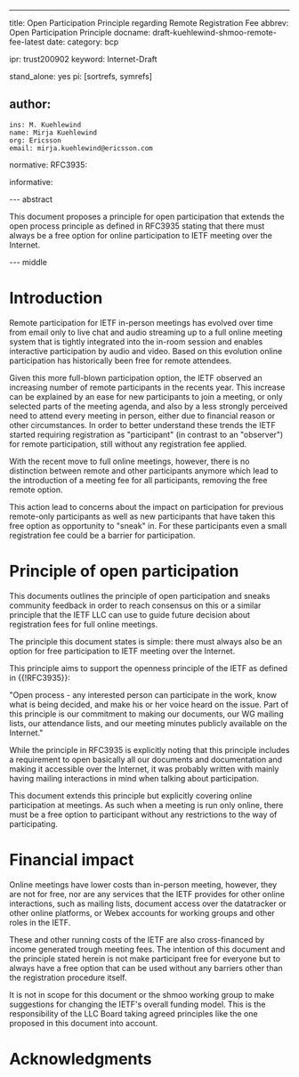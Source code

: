 ---
title: Open Participation Principle regarding Remote Registration Fee
abbrev: Open Participation Principle
docname: draft-kuehlewind-shmoo-remote-fee-latest
date:
category: bcp

ipr: trust200902
keyword: Internet-Draft

stand_alone: yes
pi: [sortrefs, symrefs]

author:
  -
    ins: M. Kuehlewind
    name: Mirja Kuehlewind
    org: Ericsson
    email: mirja.kuehlewind@ericsson.com


normative:
  RFC3935:


informative:



--- abstract

This document proposes a principle for open participation that extends the open process
principle as defined in RFC3935 stating that there must always be a free option for online participation to IETF meeting over the Internet.

--- middle

# Introduction

Remote participation for IETF in-person meetings has evolved over time from email only
to live chat and audio streaming up to a full online meeting system that is tightly integrated
into the in-room session and enables interactive participation by audio and video.
Based on this evolution online participation has historically been free for remote attendees.

Given this more full-blown participation option, the IETF observed an increasing number
of remote participants in the recents year. This increase can be explained by an ease for new
participants to join a meeting, or only selected parts of the meeting agenda, and also by 
a less strongly perceived need to attend every meeting in person, either due to financial
reason or other circumstances. In order to better understand
these trends the IETF started requiring registration as "participant" (in contrast to 
an "observer") for remote participation, still without any registration fee applied.

With the recent move to full online meetings, however, there is no distinction between
remote and other participants anymore which lead to the introduction of a meeting fee
for all participants, removing the free remote option.

This action lead to concerns about the impact on participation for previous remote-only
participants as well as new participants that have taken this free option as opportunity to
"sneak" in. For these participants even a small registration fee could be a barrier for participation.

# Principle of open participation

This documents outlines the principle of open participation and sneaks community feedback in
order to reach consensus on this or a similar principle that the IETF LLC can use to guide future
decision about registration fees for full online meetings.

The principle this document states is simple: there must always also be an option for free
participation to IETF meeting over the Internet.

This principle aims to support the openness principle of the IETF as defined in {{!RFC3935}}:

"Open process - any interested person can participate in the work,
   know what is being decided, and make his or her voice heard on the
   issue.  Part of this principle is our commitment to making our
   documents, our WG mailing lists, our attendance lists, and our
   meeting minutes publicly available on the Internet."
   
While the principle in RFC3935 is explicitly noting that this principle includes a requirement to open 
basically all our documents and documentation and making it accessible over the Internet, it was 
probably written with mainly having mailing interactions in mind when talking about participation.

This document extends this principle but explicitly covering online participation at meetings. As
such when a meeting is run only online, there must be a free option to participant without any
restrictions to the way of participating.

# Financial impact

Online meetings have lower costs than in-person meeting, however, they are not for free, nor are
any services that the IETF provides for other online interactions, such as mailing lists, document access over the datatracker or other online platforms, or Webex accounts for working groups and 
other roles in the IETF.

These and other running costs of the IETF are also cross-financed by income generated trough
meeting fees. The intention of this document and the principle stated herein is not make participant
free for everyone but to always have a free option that can be used without any barriers other than
the registration procedure itself.

It is not in scope for this document or the shmoo working group to make suggestions for changing
the IETF's overall funding model. This is the responsibility of the LLC Board taking agreed principles
like the one proposed in this document into account.


# Acknowledgments


